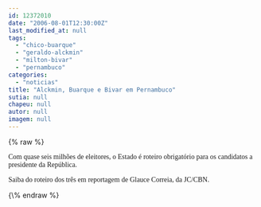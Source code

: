 ```yaml
---
id: 12372010
date: "2006-08-01T12:30:00Z"
last_modified_at: null
tags:
  - "chico-buarque"
  - "geraldo-alckmin"
  - "milton-bivar"
  - "pernambuco"
categories:
  - "noticias"
title: "Alckmin, Buarque e Bivar em Pernambuco"
sutia: null
chapeu: null
autor: null
imagem: null
---
```

{\% raw %}
<p><P><FONT face=Verdana>Com quase seis milhões de eleitores,&nbsp;o Estado é roteiro obrigatório para os candidatos a presidente da República.</FONT></P></p>
<p><P><FONT face=Verdana>Saiba do roteiro dos três em reportagem de Glauce Correia, da JC/CBN.</FONT></P> </p>
{\% endraw %}